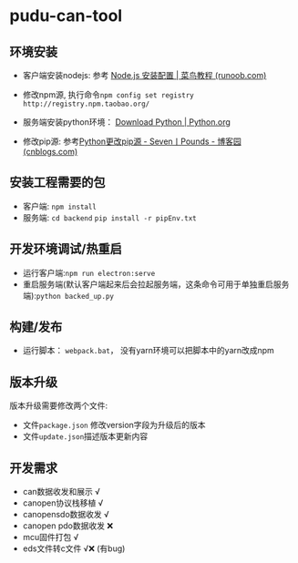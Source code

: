 # pudu-can-tool

## 环境安装

+ 客户端安装nodejs: 参考 [Node.js 安装配置 | 菜鸟教程 (runoob.com)](https://www.runoob.com/nodejs/nodejs-install-setup.html)
+ 修改npm源, 执行命令`npm config set registry http://registry.npm.taobao.org/`

+ 服务端安装python环境： [Download Python | Python.org](https://www.python.org/downloads/)
+ 修改pip源: 参考[Python更改pip源 - Seven丨Pounds - 博客园 (cnblogs.com)](https://www.cnblogs.com/zhx-blog/p/11619809.html)



## 安装工程需要的包

+ 客户端: `npm install`
+ 服务端: `cd backend`      `pip install -r pipEnv.txt`



## 开发环境调试/热重启

+ 运行客户端:`npm run electron:serve`
+ 重启服务端(默认客户端起来后会拉起服务端，这条命令可用于单独重启服务端):`python backed_up.py`



## 构建/发布

+ 运行脚本： `webpack.bat`， 没有yarn环境可以把脚本中的yarn改成npm



## 版本升级

版本升级需要修改两个文件:

+ 文件`package.json` 修改version字段为升级后的版本
+ 文件`update.json`描述版本更新内容



## 开发需求

+ can数据收发和展示  √
+ canopen协议栈移植  √
+ canopensdo数据收发  √
+ canopen pdo数据收发  ❌
+ mcu固件打包  √
+ eds文件转c文件  √❌ (有bug)
